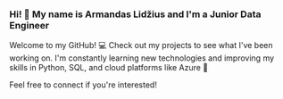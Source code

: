 ### Hi! :wave: My name is Armandas Lidžius and I'm a Junior Data Engineer

Welcome to my GitHub! :computer: Check out my projects to see what I've been working on.
I'm constantly learning new technologies and improving my skills in Python,
SQL, and cloud platforms like Azure :floppy_disk:

Feel free to connect if you're interested!
